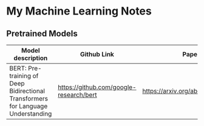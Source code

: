 # My Machine Learning Notes

## Pretrained Models
|Model description|Github Link|Paper
|---|---|---|
|BERT: Pre-training of Deep Bidirectional Transformers for Language Understanding|https://github.com/google-research/bert|https://arxiv.org/abs/1810.04805|
